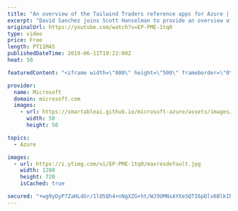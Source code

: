 ```yaml
---
title: "An overview of the Tailwind Traders reference apps for Azure | Azure Friday"
excerpt: "David Sanchez joins Scott Hanselman to provide an overview of a fictitious retail store, Tailwind Traders, and how they modernized their applications using Azure. Learn from these open source reference apps, which are all powered by Azure, built with best-in-class tools, and made smarter through data"
originalUrl: https://youtube.com/watch?v=EP-PME-1tq0
type: video
price: Free
length: PT11M4S
publishedDateTime: 2019-06-11T19:22:00Z
heat: 50

featuredContent: "<iframe width=\"800\" height=\"500\" frameborder=\"0\" src=\"https://www.youtube.com/embed/EP-PME-1tq0\" allow=\"accelerometer; autoplay; encrypted-media; gyroscope; picture-in-picture\" allowfullscreen></iframe>"

provider:
  name: Microsoft
  domain: microsoft.com
  images:
    - url: https://smartableai.github.io/microsoft-azure/assets/images/organizations/microsoft.com-50x50.jpg
      width: 50
      height: 50

topics:
  - Azure

images:
  - url: https://i.ytimg.com/vi/EP-PME-1tq0/maxresdefault.jpg
    width: 1280
    height: 720
    isCached: true

secured: "+wg9yDyP7ZaHLdGr/1lO5Qh4+nNgXZG+ht/WJ9UMNsAYXeSQTI6pDlv6BlkIN8DhPZQ+gxGp+OfAofRBFYevpUXuQL5cJUER6l+Cyi0g+2ZNn9e1xFJXw9O+oxiZDYi02Jd/M9NZZSC/OwFObIyaJ2cbNsgMJjOJPV1iQgB7zhK2DMu9QSGbvtNRQ2dGyCIWM5x3V11P+U5e/2i19woM39QbTHSB2SJZ2eprnUxVnuO2ClTwPMCY30f2zlJPoyDI66u3Ds+BRG+Vm+khzoaeaR33XXWiDQ8qXF+AUnVIna9nqjT9FaYOxGSCmXEsGUoxVtrcVw+glM5PNN9bVdb+TepUUHh0zG7eU9Fx8K2nob60zoGUS7mO/mYRnc3J9b9y69x9Qrg5LFS5a+UTzvQtzoPw3QzHypv95Hk90+rBOXc=;MESxwiJ8t870lt7bYv9rJA=="
---
```


